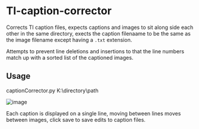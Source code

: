 # TI-caption-corrector
Corrects TI caption files, expects captions and images to sit along side each other in the same directory, exects the caption filenaame to be the same as the image filename except having a `.txt` extension.

Attempts to prevent line deletions and insertions to that the line numbers match up with a sorted list of the captioned images.

## Usage

captionCorrector.py K:\directory\path

![image](https://user-images.githubusercontent.com/35278260/197368015-9a5209b3-eea7-4caa-9ee3-2e81fbfd6971.png)

Each caption is displayed on a single line, moving between lines moves between images, click save to save edits to caption files.
